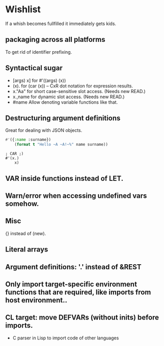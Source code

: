 # Wishlist

If a whish becomes fullfilled it immediately gets kids.

## packaging across all platforms

To get rid of identifier prefixing.

## Syntactical sugar

* [args) x] for #'((args) (x))
* (x).      for (car (x)) – CxR dot notation for expression results.
* x."Aa"    for short case-sensitive slot access. (Needs new READ.)
* x.,name   for dynamic slot access. (Needs new READ.)
* #name     Allow denoting variable functions like that.

## Destructuring argument definitions

Great for dealing with JSON objects.

```lisp
#'({:name :surname})
    (format t "Hello ~A ~A!~%" name surname))
```
```
; CAR ;)
#'(x.)
    x)
```

## VAR inside functions instead of LET.

## Warn/error when accessing undefined vars somehow.

## Misc

{} instead of (new).

## Literal arrays

## Argument definitions: '.' instead of &REST

## Only import target-specific environment functions that are required, like imports from host environment..

## CL target: move DEFVARs (without inits) before imports.
* C parser in Lisp to import code of other languages
